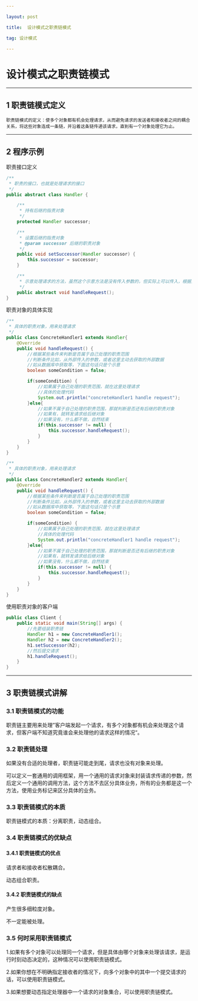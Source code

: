 ```yaml
---

layout: post

title:  设计模式之职责链模式

tag: 设计模式

---
```


# 设计模式之职责链模式

---

## 1 职责链模式定义

```
职责链模式的定义：使多个对象都有机会处理请求，从而避免请求的发送者和接收者之间的耦合关系，将这些对象连成一条链，并沿着这条链传递该请求，直到有一个对象处理它为止。
```

---

## 2 程序示例

职责接口定义

```java
/**
 * 职责的接口，也就是处理请求的接口
 */
public abstract class Handler {

    /**
     * 持有后继的指责对象
     */
    protected Handler successor;

    /**
     * 设置后继的指责对象
     * @param successor 后继的职责对象
     */
    public void setSuccessor(Handler successor) {
        this.successor = successor;
    }

    /**
     * 示意处理请求的方法，虽然这个示意方法是没有传入参数的，但实际上可以传入，根据具体需要来选择
     */
    public abstract void handleRequest();
}
```

职责对象的具体实现

```java
/**
 * 具体的职责对象，用来处理请求
 */
public class ConcreteHandler1 extends Handler{
    @Override
    public void handleRequest() {
        //根据某些条件来判断是否属于自己处理的职责范围
        //判断条件比如，从外部传入的参数，或者这里主动去获取的外部数据
        //如从数据库中获取等，下面这句话只是个示意
        boolean someCondition = false;

        if(someCondition) {
            //如果属于自己处理的职责范围，就在这里处理请求
            //具体的处理代码
            System.out.println("concreteHandler1 handle request");
        }else{
            //如果不属于自己处理的职责范围，那就判断是否还有后继的职责对象
            //如果有，就转发请求给后继对象
            //如果没有，什么都不做，自然结束
            if(this.successor != null) {
                this.successor.handleRequest();
            }
        }
    }
}

/**
 * 具体的职责对象，用来处理请求
 */
public class ConcreteHandler2 extends Handler{
    @Override
    public void handleRequest() {
        //根据某些条件来判断是否属于自己处理的职责范围
        //判断条件比如，从外部传入的参数，或者这里主动去获取的外部数据
        //如从数据库中获取等，下面这句话只是个示意
        boolean someCondition = false;

        if(someCondition) {
            //如果属于自己处理的职责范围，就在这里处理请求
            //具体的处理代码
            System.out.println("concreteHandler1 handle request");
        }else{
            //如果不属于自己处理的职责范围，那就判断是否还有后继的职责对象
            //如果有，就转发请求给后继对象
            //如果没有，什么都不做，自然结束
            if(this.successor != null) {
                this.successor.handleRequest();
            }
        }
    }
}
```

使用职责对象的客户端

```java
public class Client {
    public static void main(String[] args) {
        //先要组装职责链
        Handler h1 = new ConcreteHandler1();
        Handler h2 = new ConcreteHandler2();
        h1.setSuccessor(h2);
        //然后提交请求
        h1.handleRequest();
    }
}
```

---

## 3 职责链模式讲解

### 3.1 职责链模式的功能

职责链主要用来处理”客户端发起一个请求，有多个对象都有机会来处理这个请求，但客户端不知道究竟谁会来处理他的请求这样的情况“。

### 3.2 职责链处理

如果没有合适的处理者，职责链可能走到尾，请求也没有对象来处理。

可以定义一套通用的调用框架，用一个通用的请求对象来封装请求传递的参数，然后定义一个通用的调用方法，这个方法不去区分具体业务，所有的业务都是这一个方法，使用业务标记来区分具体的业务。

### 3.3 职责链模式的本质

职责链模式的本质：分离职责，动态组合。

### 3.4 职责链模式的优缺点

#### 3.4.1 职责链模式的优点

请求者和接收者松散耦合。

动态组合职责。

#### 3.4.2 职责链模式的缺点

产生很多细粒度对象。

不一定能被处理。

### 3.5 何时采用职责链模式

1.如果有多个对象可以处理同一个请求，但是具体由哪个对象来处理该请求，是运行时刻动态决定的，这种情况可以使用职责链模式。

2.如果你想在不明确指定接收者的情况下，向多个对象中的其中一个提交请求的话，可以使用职责链模式。

3.如果想要动态指定处理器中一个请求的对象集合，可以使用职责链模式。